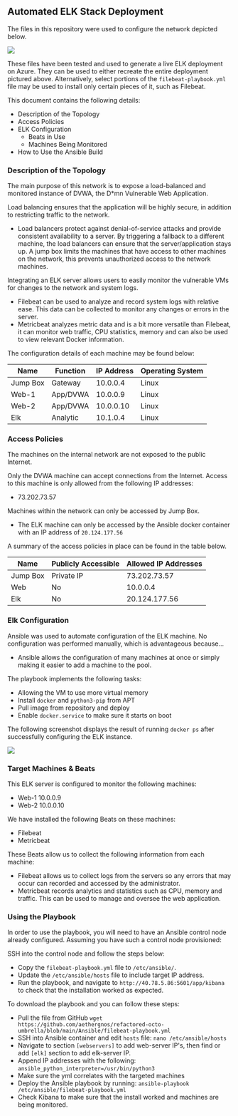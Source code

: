 ## Automated ELK Stack Deployment

The files in this repository were used to configure the network depicted below.

![](https://raw.githubusercontent.com/aethergnos/refactored-octo-umbrella/main/Diagrams/ELK-Network-Diagram.drawio.png)

These files have been tested and used to generate a live ELK deployment on Azure. They can be used to either recreate the entire deployment pictured above. Alternatively, select portions of the `filebeat-playbook.yml` file may be used to install only certain pieces of it, such as Filebeat.

This document contains the following details:
- Description of the Topology
- Access Policies
- ELK Configuration
  - Beats in Use
  - Machines Being Monitored
- How to Use the Ansible Build


### Description of the Topology

The main purpose of this network is to expose a load-balanced and monitored instance of DVWA, the D*mn Vulnerable Web Application.

Load balancing ensures that the application will be highly secure, in addition to restricting traffic to the network.
- Load balancers protect against denial-of-service attacks and provide consistent availability to a server. By triggering a fallback to 
  a different machine, the load balancers can ensure that the server/application stays up. A jump box limits the machines that have access 
  to other machines on the network, this prevents unauthorized access to the network machines. 

Integrating an ELK server allows users to easily monitor the vulnerable VMs for changes to the network and system logs.
- Filebeat can be used to analyze and record system logs with relative ease. This data can be collected to monitor any changes or errors in the server. 
- Metricbeat analyzes metric data and is a bit more versatile than Filebeat, it can monitor web traffic, CPU statistics, memory and can also be used to view relevant Docker information. 

The configuration details of each machine may be found below:

| Name     | Function | IP Address | Operating System |
|----------|----------|------------|------------------|
| Jump Box | Gateway  | 10.0.0.4   | Linux            |
| Web-1    | App/DVWA | 10.0.0.9   | Linux            |
| Web-2    | App/DVWA | 10.0.0.10  | Linux            |
| Elk      | Analytic | 10.1.0.4   | Linux            |

### Access Policies

The machines on the internal network are not exposed to the public Internet. 

Only the DVWA machine can accept connections from the Internet. Access to this machine is only allowed from the following IP addresses:
- 73.202.73.57

Machines within the network can only be accessed by Jump Box.
- The ELK machine can only be accessed by the Ansible docker container with an IP address of `20.124.177.56`

A summary of the access policies in place can be found in the table below.

| Name     | Publicly Accessible | Allowed IP Addresses |
|----------|---------------------|----------------------|
| Jump Box | Private IP          | 73.202.73.57         |
| Web      | No                  | 10.0.0.4             |
| Elk      | No                  | 20.124.177.56        |

### Elk Configuration

Ansible was used to automate configuration of the ELK machine. No configuration was performed manually, which is advantageous because...
- Ansible allows the configuration of many machines at once or simply making it easier to add a machine to the pool. 

The playbook implements the following tasks:
- Allowing the VM to use more virtual memory
- Install `docker` and `python3-pip` from APT
- Pull image from repository and deploy
- Enable `docker.service` to make sure it starts on boot

The following screenshot displays the result of running `docker ps` after successfully configuring the ELK instance.

![](https://raw.githubusercontent.com/aethergnos/refactored-octo-umbrella/main/Images/docker-ps.png)

### Target Machines & Beats
This ELK server is configured to monitor the following machines:
- Web-1 10.0.0.9
- Web-2 10.0.0.10

We have installed the following Beats on these machines:
- Filebeat
- Metricbeat

These Beats allow us to collect the following information from each machine:
- Filebeat allows us to collect logs from the servers so any errors that may occur can recorded and accessed by the administrator. 
- Metricbeat records analytics and statistics such as CPU, memory and traffic. This can be used to manage and oversee the web application.

### Using the Playbook
In order to use the playbook, you will need to have an Ansible control node already configured. Assuming you have such a control node provisioned: 

SSH into the control node and follow the steps below:
- Copy the `filebeat-playbook.yml` file to `/etc/ansible/`.
- Update the `/etc/ansible/hosts` file to include target IP address. 
- Run the playbook, and navigate to `http://40.78.5.86:5601/app/kibana` to check that the installation worked as expected.

To download the playbook and you can follow these steps:
- Pull the file from GitHub `wget https://github.com/aethergnos/refactored-octo-umbrella/blob/main/Ansible/filebeat-playbook.yml`
- SSH into Ansible container and edit `hosts` file: `nano /etc/ansible/hosts`
- Navigate to section `[webservers]` to add web-server IP's, then find or add `[elk]` section to add elk-server IP.
- Append IP addresses with the following: `ansible_python_interpreter=/usr/bin/python3`
- Make sure the yml correlates with the targeted machines 
- Deploy the Ansible playbook by running: `ansible-playbook /etc/ansible/filebeat-playbook.yml`
- Check Kibana to make sure that the install worked and machines are being monitored. 
